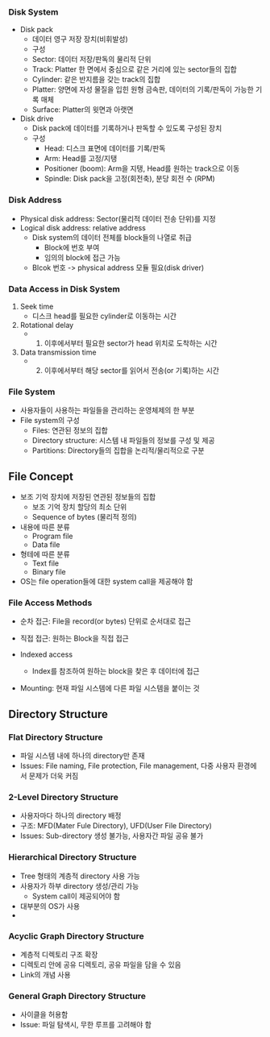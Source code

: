 ### Disk System
- Disk pack
  -  데이터 영구 저장 장치(비휘발성)
  -  구성
    - Sector: 데이터 저장/판독의 물리적 단위
    - Track: Platter 한 면에서 중심으로 같은 거리에 있는 sector들의 집합
    - Cylinder: 같은 반지름을 갖는 track의 집합
    - Platter: 양면에 자성 물질을 입힌 원형 금속판, 데이터의 기록/판독이 가능한 기록 매체
    - Surface: Platter의 윗면과 아랫면
- Disk drive
  - Disk pack에 데이터를 기록하거나 판독할 수 있도록 구성된 장치
  - 구성
    - Head: 디스크 표면에 데이터를 기록/판독
    - Arm: Head를 고정/지탱
    - Positioner (boom): Arm을 지탱, Head를 원하는 track으로 이동
    - Spindle: Disk pack을 고정(회전축), 분당 회전 수 (RPM)

### Disk Address
- Physical disk address: Sector(물리적 데이터 전송 단위)를 지정
- Logical disk address: relative address
  - Disk system의 데이터 전체를 block들의 나열로 취급
    - Block에 번호 부여
    - 임의의 block에 접근 가능
  - Blcok 번호 -> physical address 모듈 필요(disk driver)
 
### Data Access in Disk System
1. Seek time
   - 디스크 head를 필요한 cylinder로 이동하는 시간
2. Rotational delay
   - 1) 이후에서부터 필요한 sector가 head 위치로 도착하는 시간
3. Data transmission time
   - 2) 이후에서부터 해당 sector를 읽어서 전송(or 기록)하는 시간

### File System
- 사용자들이 사용하는 파일들을 관리하는 운영체제의 한 부분
- File system의 구성
  - Files: 연관된 정보의 집합
  - Directory structure: 시스템 내 파일들의 정보를 구성 및 제공
  - Partitions: Directory들의 집합을 논리적/물리적으로 구분

## File Concept
- 보조 기억 장치에 저장된 연관된 정보들의 집합
  - 보조 기억 장치 할당의 최소 단위
  - Sequence of bytes (물리적 정의)
- 내용에 따른 분류
  - Program file
  - Data file
- 형테에 따른 분류
  - Text file
  - Binary file
- OS는 file operation들에 대한 system call을 제공해야 함

### File Access Methods
- 순차 접근: File을 record(or bytes) 단위로 순서대로 접근
- 직접 접근: 원하는 Block을 직접 접근
- Indexed access
  - Index를 참조하여 원하는 block을 찾은 후 데이터에 접근

- Mounting: 현재 파일 시스템에 다른 파일 시스템을 붙이는 것

## Directory Structure
### Flat Directory Structure
- 파일 시스템 내에 하나의 directory만 존재
- Issues: File naming, File protection, File management, 다중 사용자 환경에서 문제가 더욱 커짐

### 2-Level Directory Structure
- 사용자마다 하나의 directory 배정
- 구조: MFD(Mater Fule Directory), UFD(User File Directory)
- Issues: Sub-directory 생성 불가능, 사용자간 파일 공유 불가

### Hierarchical Directory Structure
- Tree 형태의 계층적 directory 사용 가능
- 사용자가 하부 directory 생성/관리 가능
  - System call이 제공되어야 함
- 대부분의 OS가 사용
- 
### Acyclic Graph Directory Structure
- 계층적 디렉토리 구조 확장
- 디렉토리 안에 공유 디렉토리, 공유 파일을 담을 수 있음
- Link의 개념 사용

### General Graph Directory Structure
- 사이클을 허용함
- Issue: 파일 탐색시, 무한 루프를 고려해야 함

